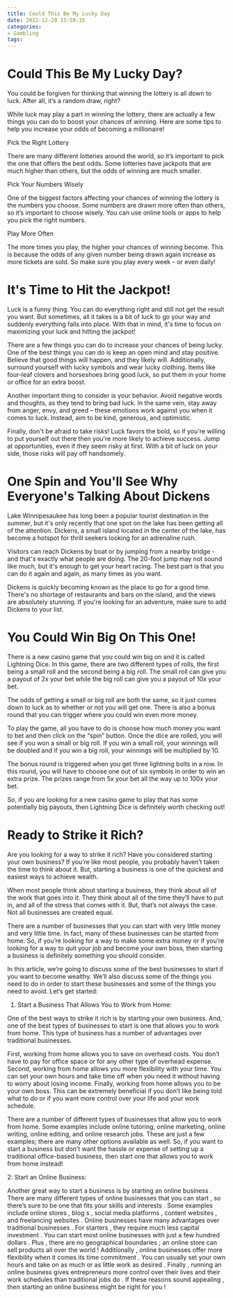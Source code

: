 ```yaml
---
title: Could This Be My Lucky Day
date: 2022-12-29 15:59:15
categories:
- Gambling
tags:
---
```



#  Could This Be My Lucky Day?

You could be forgiven for thinking that winning the lottery is all down to luck. After all, it’s a random draw, right?

 While luck may play a part in winning the lottery, there are actually a few things you can do to boost your chances of winning. Here are some tips to help you increase your odds of becoming a millionaire!

Pick the Right Lottery

There are many different lotteries around the world, so it’s important to pick the one that offers the best odds. Some lotteries have jackpots that are much higher than others, but the odds of winning are much smaller.

Pick Your Numbers Wisely

One of the biggest factors affecting your chances of winning the lottery is the numbers you choose. Some numbers are drawn more often than others, so it’s important to choose wisely. You can use online tools or apps to help you pick the right numbers.

Play More Often

The more times you play, the higher your chances of winning become. This is because the odds of any given number being drawn again increase as more tickets are sold. So make sure you play every week – or even daily!

#  It's Time to Hit the Jackpot!

Luck is a funny thing. You can do everything right and still not get the result you want. But sometimes, all it takes is a bit of luck to go your way and suddenly everything falls into place. With that in mind, it's time to focus on maximizing your luck and hitting the jackpot!

There are a few things you can do to increase your chances of being lucky. One of the best things you can do is keep an open mind and stay positive. Believe that good things will happen, and they likely will. Additionally, surround yourself with lucky symbols and wear lucky clothing. Items like four-leaf clovers and horseshoes bring good luck, so put them in your home or office for an extra boost.

Another important thing to consider is your behavior. Avoid negative words and thoughts, as they tend to bring bad luck. In the same vein, stay away from anger, envy, and greed – these emotions work against you when it comes to luck. Instead, aim to be kind, generous, and optimistic.

Finally, don't be afraid to take risks! Luck favors the bold, so if you're willing to put yourself out there then you're more likely to achieve success. Jump at opportunities, even if they seem risky at first. With a bit of luck on your side, those risks will pay off handsomely.

#  One Spin and You'll See Why Everyone's Talking About Dickens

Lake Winnipesaukee has long been a popular tourist destination in the summer, but it's only recently that one spot on the lake has been getting all of the attention. Dickens, a small island located in the center of the lake, has become a hotspot for thrill seekers looking for an adrenaline rush.

Visitors can reach Dickens by boat or by jumping from a nearby bridge - and that's exactly what people are doing. The 20-foot jump may not sound like much, but it's enough to get your heart racing. The best part is that you can do it again and again, as many times as you want.

Dickens is quickly becoming known as the place to go for a good time. There's no shortage of restaurants and bars on the island, and the views are absolutely stunning. If you're looking for an adventure, make sure to add Dickens to your list.

#  You Could Win Big On This One!

There is a new casino game that you could win big on and it is called Lightning Dice. In this game, there are two different types of rolls, the first being a small roll and the second being a big roll. The small roll can give you a payout of 2x your bet while the big roll can give you a payout of 10x your bet.

The odds of getting a small or big roll are both the same, so it just comes down to luck as to whether or not you will get one. There is also a bonus round that you can trigger where you could win even more money.

To play the game, all you have to do is choose how much money you want to bet and then click on the “spin” button. Once the dice are rolled, you will see if you won a small or big roll. If you win a small roll, your winnings will be doubled and if you win a big roll, your winnings will be multiplied by 10.

The bonus round is triggered when you get three lightning bolts in a row. In this round, you will have to choose one out of six symbols in order to win an extra prize. The prizes range from 5x your bet all the way up to 100x your bet.

So, if you are looking for a new casino game to play that has some potentially big payouts, then Lightning Dice is definitely worth checking out!

#  Ready to Strike it Rich?

Are you looking for a way to strike it rich? Have you considered starting your own business? If you’re like most people, you probably haven’t taken the time to think about it. But, starting a business is one of the quickest and easiest ways to achieve wealth.

When most people think about starting a business, they think about all of the work that goes into it. They think about all of the time they’ll have to put in, and all of the stress that comes with it. But, that’s not always the case. Not all businesses are created equal.

There are a number of businesses that you can start with very little money and very little time. In fact, many of these businesses can be started from home. So, if you’re looking for a way to make some extra money or if you’re looking for a way to quit your job and become your own boss, then starting a business is definitely something you should consider.

In this article, we’re going to discuss some of the best businesses to start if you want to become wealthy. We’ll also discuss some of the things you need to do in order to start these businesses and some of the things you need to avoid. Let’s get started:

1. Start a Business That Allows You to Work from Home:

One of the best ways to strike it rich is by starting your own business. And, one of the best types of businesses to start is one that allows you to work from home. This type of business has a number of advantages over traditional businesses.

First, working from home allows you to save on overhead costs. You don’t have to pay for office space or for any other type of overhead expense. Second, working from home allows you more flexibility with your time. You can set your own hours and take time off when you need it without having to worry about losing income. Finally, working from home allows you to be your own boss. This can be extremely beneficial if you don’t like being told what to do or if you want more control over your life and your work schedule.

There are a number of different types of businesses that allow you to work from home. Some examples include online tutoring, online marketing, online writing, online editing, and online research jobs. These are just a few examples; there are many other options available as well. So, if you want to start a business but don’t want the hassle or expense of setting up a traditional office-based business, then start one that allows you to work from home instead!

2: Start an Online Business:


   Another great way to start a business is by starting an online business . There are many different types of online businesses that you can start , so there’s sure to be one that fits your skills and interests .  Some examples include online stores , blog s , social media platforms , content websites , and freelancing websites .  Online businesses have many advantages over traditional businesses .  For starters , they require much less capital investment . You can start most online businesses with just a few hundred dollars . Plus , there are no geographical boundaries ; an online store can sell products all over the world ! Additionally , online businesses offer more flexibility when it comes its time commitment . You can usually set your own hours and take on as much or as little work as desired . Finally , running an online business gives entrepreneurs more control over their lives and their work schedules than traditional jobs do . If these reasons sound appealing , then starting an online business might be right for you !